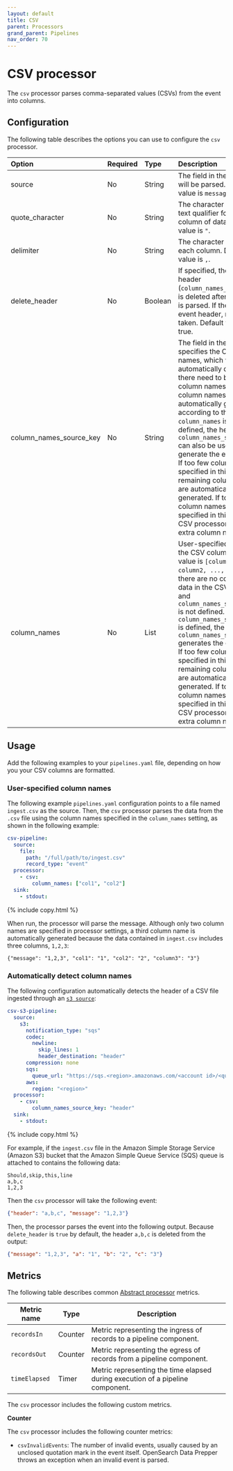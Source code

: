 ```yaml
---
layout: default
title: CSV 
parent: Processors
grand_parent: Pipelines
nav_order: 70
---
```


# CSV processor

The `csv` processor parses comma-separated values (CSVs) from the event into columns.

## Configuration

The following table describes the options you can use to configure the `csv` processor.

Option | Required | Type | Description
:--- | :--- | :--- | :---
source | No | String | The field in the event that will be parsed. Default value is `message`.
quote_character | No | String | The character used as a text qualifier for a single column of data. Default value is `"`.
delimiter | No | String | The character separating each column. Default value is `,`.
delete_header | No | Boolean | If specified, the event header (`column_names_source_key`) is deleted after the event is parsed. If there is no event header, no action is taken. Default value is true.
column_names_source_key | No | String | The field in the event that specifies the CSV column names, which will be automatically detected. If there need to be extra column names, the column names are automatically generated according to their index. If `column_names` is also defined, the header in `column_names_source_key` can also be used to generate the event fields. If too few columns are specified in this field, the remaining column names are automatically generated. If too many column names are specified in this field, the CSV processor omits the extra column names.
column_names | No | List | User-specified names for the CSV columns. Default value is `[column1, column2, ..., columnN]` if there are no columns of data in the CSV record and `column_names_source_key` is not defined. If `column_names_source_key` is defined, the header in `column_names_source_key` generates the event fields. If too few columns are specified in this field, the remaining column names are automatically generated. If too many column names are specified in this field, the CSV processor omits the extra column names.

## Usage

Add the following examples to your `pipelines.yaml` file, depending on how you your CSV columns are formatted.

### User-specified column names

The following example `pipelines.yaml` configuration points to a file named `ingest.csv` as the source. Then, the `csv` processor parses the data from the `.csv` file using the column names specified in the `column_names` setting, as shown in the following example:

```yaml
csv-pipeline:
  source:
    file:
      path: "/full/path/to/ingest.csv"
      record_type: "event"
  processor:
    - csv:
        column_names: ["col1", "col2"]
  sink:
    - stdout:
```
{% include copy.html %}


When run, the processor will parse the message. Although only two column names are specified in processor settings, a third column name is automatically generated because the data contained in `ingest.csv` includes three columns, `1,2,3`:

```
{"message": "1,2,3", "col1": "1", "col2": "2", "column3": "3"}
```
### Automatically detect column names

The following configuration automatically detects the header of a CSV file ingested through an [`s3 source`]({{site.url}}{{site.baseurl}}//data-prepper/pipelines/configuration/sources/s3/):

```yaml
csv-s3-pipeline:
  source:
    s3:
      notification_type: "sqs"
      codec:
        newline:
          skip_lines: 1
          header_destination: "header"
      compression: none
      sqs:
        queue_url: "https://sqs.<region>.amazonaws.com/<account id>/<queue name>"
      aws:
        region: "<region>"
  processor:
    - csv:
        column_names_source_key: "header"
  sink:
    - stdout:
```
{% include copy.html %}


For example, if the `ingest.csv` file in the Amazon Simple Storage Service (Amazon S3) bucket that the Amazon Simple Queue Service (SQS) queue is attached to contains the following data:

```
Should,skip,this,line
a,b,c
1,2,3
```

Then the `csv` processor will take the following event:

```json
{"header": "a,b,c", "message": "1,2,3"}
```

Then, the processor parses the event into the following output. Because `delete_header` is `true` by default, the header `a,b,c` is deleted from the output:
```json
{"message": "1,2,3", "a": "1", "b": "2", "c": "3"}
```

## Metrics

The following table describes common [Abstract processor](https://github.com/opensearch-project/data-prepper/blob/main/data-prepper-api/src/main/java/org/opensearch/dataprepper/model/processor/AbstractProcessor.java) metrics.

| Metric name | Type | Description |
| ------------- | ---- | -----------|
| `recordsIn` | Counter | Metric representing the ingress of records to a pipeline component. |
| `recordsOut` | Counter | Metric representing the egress of records from a pipeline component. |
| `timeElapsed` | Timer | Metric representing the time elapsed during execution of a pipeline component. |

The `csv` processor includes the following custom metrics.

**Counter**

The `csv` processor includes the following counter metrics:

* `csvInvalidEvents`: The number of invalid events, usually caused by an unclosed quotation mark in the event itself. OpenSearch Data Prepper throws an exception when an invalid event is parsed. 
